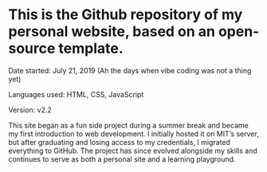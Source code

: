 # This is the Github repository of my personal website, based on an open-source template. 

Date started: July 21, 2019 (Ah the days when vibe coding was not a thing yet)

Languages used: HTML, CSS, JavaScript

Version: v2.2

This site began as a fun side project during a summer break and became my first introduction to web development. I initially hosted it on MIT’s server, but after graduating and losing access to my credentials, I migrated everything to GitHub. The project has since evolved alongside my skills and continues to serve as both a personal site and a learning playground.

